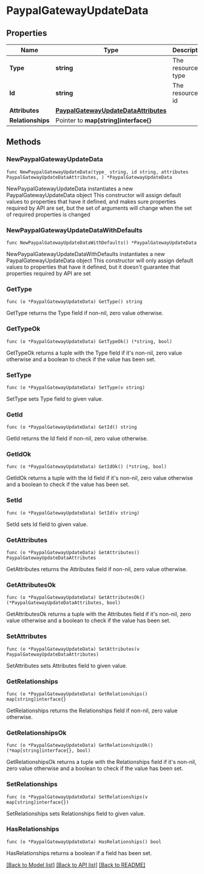 # PaypalGatewayUpdateData

## Properties

Name | Type | Description | Notes
------------ | ------------- | ------------- | -------------
**Type** | **string** | The resource&#39;s type | [default to "paypal_gateways"]
**Id** | **string** | The resource&#39;s id | 
**Attributes** | [**PaypalGatewayUpdateDataAttributes**](PaypalGatewayUpdateDataAttributes.md) |  | 
**Relationships** | Pointer to **map[string]interface{}** |  | [optional] 

## Methods

### NewPaypalGatewayUpdateData

`func NewPaypalGatewayUpdateData(type_ string, id string, attributes PaypalGatewayUpdateDataAttributes, ) *PaypalGatewayUpdateData`

NewPaypalGatewayUpdateData instantiates a new PaypalGatewayUpdateData object
This constructor will assign default values to properties that have it defined,
and makes sure properties required by API are set, but the set of arguments
will change when the set of required properties is changed

### NewPaypalGatewayUpdateDataWithDefaults

`func NewPaypalGatewayUpdateDataWithDefaults() *PaypalGatewayUpdateData`

NewPaypalGatewayUpdateDataWithDefaults instantiates a new PaypalGatewayUpdateData object
This constructor will only assign default values to properties that have it defined,
but it doesn't guarantee that properties required by API are set

### GetType

`func (o *PaypalGatewayUpdateData) GetType() string`

GetType returns the Type field if non-nil, zero value otherwise.

### GetTypeOk

`func (o *PaypalGatewayUpdateData) GetTypeOk() (*string, bool)`

GetTypeOk returns a tuple with the Type field if it's non-nil, zero value otherwise
and a boolean to check if the value has been set.

### SetType

`func (o *PaypalGatewayUpdateData) SetType(v string)`

SetType sets Type field to given value.


### GetId

`func (o *PaypalGatewayUpdateData) GetId() string`

GetId returns the Id field if non-nil, zero value otherwise.

### GetIdOk

`func (o *PaypalGatewayUpdateData) GetIdOk() (*string, bool)`

GetIdOk returns a tuple with the Id field if it's non-nil, zero value otherwise
and a boolean to check if the value has been set.

### SetId

`func (o *PaypalGatewayUpdateData) SetId(v string)`

SetId sets Id field to given value.


### GetAttributes

`func (o *PaypalGatewayUpdateData) GetAttributes() PaypalGatewayUpdateDataAttributes`

GetAttributes returns the Attributes field if non-nil, zero value otherwise.

### GetAttributesOk

`func (o *PaypalGatewayUpdateData) GetAttributesOk() (*PaypalGatewayUpdateDataAttributes, bool)`

GetAttributesOk returns a tuple with the Attributes field if it's non-nil, zero value otherwise
and a boolean to check if the value has been set.

### SetAttributes

`func (o *PaypalGatewayUpdateData) SetAttributes(v PaypalGatewayUpdateDataAttributes)`

SetAttributes sets Attributes field to given value.


### GetRelationships

`func (o *PaypalGatewayUpdateData) GetRelationships() map[string]interface{}`

GetRelationships returns the Relationships field if non-nil, zero value otherwise.

### GetRelationshipsOk

`func (o *PaypalGatewayUpdateData) GetRelationshipsOk() (*map[string]interface{}, bool)`

GetRelationshipsOk returns a tuple with the Relationships field if it's non-nil, zero value otherwise
and a boolean to check if the value has been set.

### SetRelationships

`func (o *PaypalGatewayUpdateData) SetRelationships(v map[string]interface{})`

SetRelationships sets Relationships field to given value.

### HasRelationships

`func (o *PaypalGatewayUpdateData) HasRelationships() bool`

HasRelationships returns a boolean if a field has been set.


[[Back to Model list]](../README.md#documentation-for-models) [[Back to API list]](../README.md#documentation-for-api-endpoints) [[Back to README]](../README.md)


